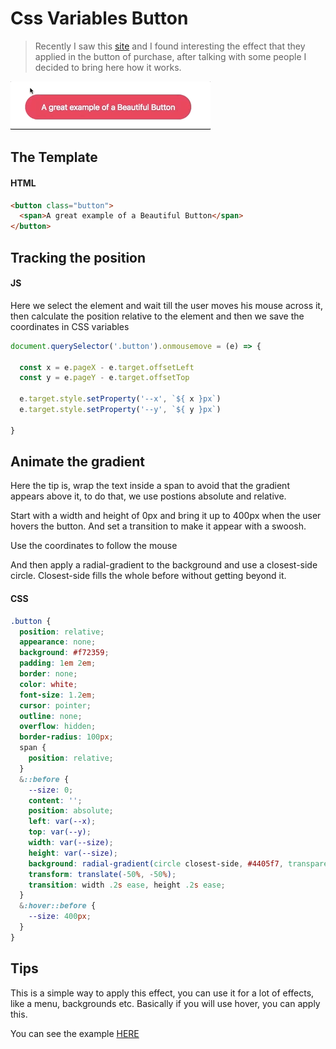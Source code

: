 # Css Variables Button

> Recently I saw this [site](https://getgrover.com/de-en/products/iphone-x-64gb) and I found interesting the effect that they applied in the button of purchase, after talking with some people I decided to bring here how it works.

![](exampleButton.gif)

## The Template

#### HTML

```html
<button class="button">
  <span>A great example of a Beautiful Button</span>
</button>
```

## Tracking the position

#### JS
Here we select the element and wait till the user moves his mouse across it, then calculate the position relative to the element and then we save the coordinates in CSS variables

```js
document.querySelector('.button').onmousemove = (e) => {

  const x = e.pageX - e.target.offsetLeft
  const y = e.pageY - e.target.offsetTop

  e.target.style.setProperty('--x', `${ x }px`)
  e.target.style.setProperty('--y', `${ y }px`)
 
}
```

## Animate the gradient

Here the tip is, wrap the text inside a span to avoid that the gradient appears above it, to do that, we use postions absolute and relative.

Start with a width and height of 0px and bring it up to 400px when the user hovers the button. And set a transition to make it appear with a swoosh.

Use the coordinates to follow the mouse

And then apply a radial-gradient to the background and use a closest-side circle. Closest-side fills the whole before without getting beyond it.

#### CSS

```scss
.button {
  position: relative;
  appearance: none;
  background: #f72359;
  padding: 1em 2em;
  border: none;
  color: white;
  font-size: 1.2em;
  cursor: pointer;
  outline: none;
  overflow: hidden;
  border-radius: 100px;
  span {
    position: relative;
  }
  &::before {
    --size: 0;
    content: '';
    position: absolute;
    left: var(--x);
    top: var(--y);
    width: var(--size);
    height: var(--size);
    background: radial-gradient(circle closest-side, #4405f7, transparent);
    transform: translate(-50%, -50%);
    transition: width .2s ease, height .2s ease;
  }
  &:hover::before {
    --size: 400px;
  }
}

```

## Tips
This is a simple way to apply this effect, you can use it for a lot of effects, like a menu, backgrounds etc.
Basically if you will use hover, you can apply this.

You can see the example [HERE](https://jsfiddle.net/leandrocarra/4k5gfktp/3/)

